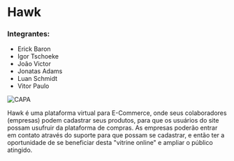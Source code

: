 # Hawk 

### Integrantes:
- Erick Baron
- Igor Tschoeke
- João Victor
- Jonatas Adams
- Luan Schmidt
- Vitor Paulo

![CAPA](https://i.imgur.com/2xg73Xb.png)

 Hawk é uma plataforma virtual para E-Commerce, onde seus colaboradores (empresas) podem cadastrar seus produtos, para que os usuários do site possam usufruir da plataforma de compras. As empresas poderão entrar em contato através do suporte para que possam se cadastrar, e então ter a oportunidade de se beneficiar desta "vitrine online" e ampliar o público atingido.


